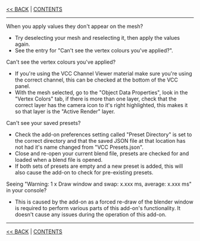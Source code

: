 [<< BACK](Altering-The-Gradient-Colour-Ramp.md) | [CONTENTS](Contents.md)

***

When you apply values they don't appear on the mesh?

* Try deselecting your mesh and reselecting it, then apply the values again.
* See the entry for "Can't see the vertex colours you've applied?".

Can't see the vertex colours you've applied?

* If you're using the VCC Channel Viewer material make sure you're using the correct channel, this can be checked at the bottom of the VCC panel.
* With the mesh selected, go to the "Object Data Properties", look in the "Vertex Colors" tab, if there is more than one layer, check that the correct layer has the camera icon to it's right highlighted, this makes it so that layer is the "Active Render" layer.

Can't see your saved presets?

* Check the add-on preferences setting called "Preset Directory" is set to the correct directory and that the saved JSON file at that location has not had it's name changed from "VCC Presets.json".
* Close and re-open your current blend file, presets are checked for and loaded when a blend file is opened.
* If both sets of presets are empty and a new preset is added, this will also cause the add-on to check for pre-existing presets.

Seeing "Warning: 1 x Draw window and swap: x.xxx ms, average: x.xxx ms" in your console?

* This is caused by the add-on as a forced re-draw of the blender window is required to perform various parts of this add-on's functionality. It doesn't cause any issues during the operation of this add-on.

***

[<< BACK](Altering-The-Gradient-Colour-Ramp.md) | [CONTENTS](Contents.md)